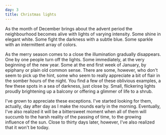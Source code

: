```yaml
---
day: 3
title: Christmas lights
---
```


As the month of December brings about the advent period the neighbourhood becomes alive with lights of varying intensity. Some shine in elegant white. Some fight the darkness with a subtle blue. Some sparkle with an intermittent array of colors.

As the merry season comes to a close the illumination gradually disappears. One by one people turn off the lights. Some immediately, at the very beginning of the new year. Some at the end first week of January, by epiphany or plain old common sense. There are some, however, who don't seem to pick up the hint, some who seem to really appreciate a bit of flair in the somber hours of the night. You find a few of these oblivious examples, a few these spots in a sea of darkness, just close by. Small, flickering lights proudly brightening up a balcony or offering a glimmer of life to a shrub.

I've grown to appreciate these exceptions. I've started looking for them, actually, day after day as I make the rounds early in the morning. Eventually, I've also realized it will be a bittersweet moment when all of them will succumb to the harsh reality of the passing of time, to the growing influence of the sun. Close to thirty days later, however, I've also realized that it won't be today.
